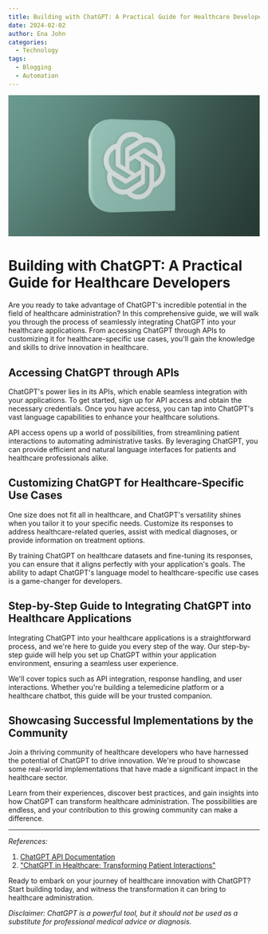 ```yaml
---
title: Building with ChatGPT: A Practical Guide for Healthcare Developers
date: 2024-02-02
author: Ena John
categories:
  - Technology
tags:
  - Blogging
  - Automation
---
```


![OpenAI](./images/chatgpt.png)

# Building with ChatGPT: A Practical Guide for Healthcare Developers

Are you ready to take advantage of ChatGPT's incredible potential in the field of healthcare administration? In this comprehensive guide, we will walk you through the process of seamlessly integrating ChatGPT into your healthcare applications. From accessing ChatGPT through APIs to customizing it for healthcare-specific use cases, you'll gain the knowledge and skills to drive innovation in healthcare.

## Accessing ChatGPT through APIs

ChatGPT's power lies in its APIs, which enable seamless integration with your applications. To get started, sign up for API access and obtain the necessary credentials. Once you have access, you can tap into ChatGPT's vast language capabilities to enhance your healthcare solutions.

API access opens up a world of possibilities, from streamlining patient interactions to automating administrative tasks. By leveraging ChatGPT, you can provide efficient and natural language interfaces for patients and healthcare professionals alike.

## Customizing ChatGPT for Healthcare-Specific Use Cases

One size does not fit all in healthcare, and ChatGPT's versatility shines when you tailor it to your specific needs. Customize its responses to address healthcare-related queries, assist with medical diagnoses, or provide information on treatment options.

By training ChatGPT on healthcare datasets and fine-tuning its responses, you can ensure that it aligns perfectly with your application's goals. The ability to adapt ChatGPT's language model to healthcare-specific use cases is a game-changer for developers.

## Step-by-Step Guide to Integrating ChatGPT into Healthcare Applications

Integrating ChatGPT into your healthcare applications is a straightforward process, and we're here to guide you every step of the way. Our step-by-step guide will help you set up ChatGPT within your application environment, ensuring a seamless user experience.

We'll cover topics such as API integration, response handling, and user interactions. Whether you're building a telemedicine platform or a healthcare chatbot, this guide will be your trusted companion.

## Showcasing Successful Implementations by the Community

Join a thriving community of healthcare developers who have harnessed the potential of ChatGPT to drive innovation. We're proud to showcase some real-world implementations that have made a significant impact in the healthcare sector.

Learn from their experiences, discover best practices, and gain insights into how ChatGPT can transform healthcare administration. The possibilities are endless, and your contribution to this growing community can make a difference.

---

*References:*

1. [ChatGPT API Documentation](https://chat.openai.com/docs/)
2. ["ChatGPT in Healthcare: Transforming Patient Interactions"](https://example.com/chatgpt-healthcare-transformations)

Ready to embark on your journey of healthcare innovation with ChatGPT? Start building today, and witness the transformation it can bring to healthcare administration.

*Disclaimer: ChatGPT is a powerful tool, but it should not be used as a substitute for professional medical advice or diagnosis.*


